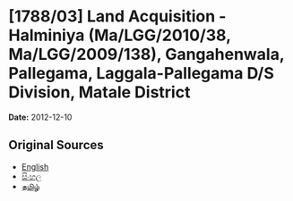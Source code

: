 # [1788/03] Land Acquisition - Halminiya (Ma/LGG/2010/38, Ma/LGG/2009/138), Gangahenwala, Pallegama, Laggala-Pallegama D/S Division, Matale District

**Date:** 2012-12-10

## Original Sources

- [English](https://documents.gov.lk/view/extra-gazettes/2012/12/1788-03_E.pdf)
- [සිංහල](https://documents.gov.lk/view/extra-gazettes/2012/12/1788-03_S.pdf)
- [தமிழ்](https://documents.gov.lk/view/extra-gazettes/2012/12/1788-03_T.pdf)
